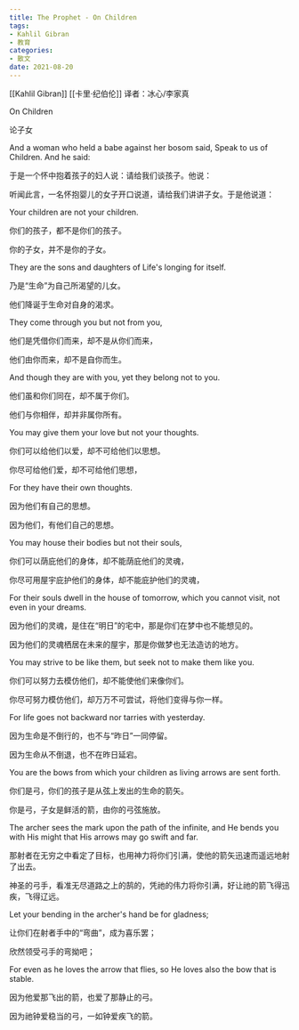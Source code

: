 ```yaml
---
title: The Prophet - On Children
tags: 
- Kahlil Gibran
- 教育
categories:
- 散文
date: 2021-08-20
---
```


[[Kahlil Gibran]] [[卡里·纪伯伦]]
译者：冰心/李家真

On Children

论子女

And a woman who held a babe against her bosom said, Speak to us of Children. And he said:

于是一个怀中抱着孩子的妇人说：请给我们谈孩子。他说：

听闻此言，一名怀抱婴儿的女子开口说道，请给我们讲讲子女。于是他说道：

Your children are not your children.

你们的孩子，都不是你们的孩子。

你的子女，并不是你的子女。

They are the sons and daughters of Life's longing for itself.

乃是“生命”为自己所渴望的儿女。

他们降诞于生命对自身的渴求。

They come through you but not from you,

他们是凭借你们而来，却不是从你们而来，

他们由你而来，却不是自你而生。

And though they are with you, yet they belong not to you.

他们虽和你们同在，却不属于你们。

他们与你相伴，却并非属你所有。

You may give them your love but not your thoughts.

你们可以给他们以爱，却不可给他们以思想。

你尽可给他们爱，却不可给他们思想，

For they have their own thoughts.

因为他们有自己的思想。

因为他们，有他们自己的思想。

You may house their bodies but not their souls,

你们可以荫庇他们的身体，却不能荫庇他们的灵魂，

你尽可用屋宇庇护他们的身体，却不能庇护他们的灵魂，

For their souls dwell in the house of tomorrow, which you cannot visit, not even in your dreams.

因为他们的灵魂，是住在“明日”的宅中，那是你们在梦中也不能想见的。

因为他们的灵魂栖居在未来的屋宇，那是你做梦也无法造访的地方。

You may strive to be like them, but seek not to make them like you.

你们可以努力去模仿他们，却不能使他们来像你们。

你尽可努力模仿他们，却万万不可尝试，将他们变得与你一样。

For life goes not backward nor tarries with yesterday.

因为生命是不倒行的，也不与“昨日”一同停留。

因为生命从不倒退，也不在昨日延宕。

You are the bows from which your children as living arrows are sent forth.

你们是弓，你们的孩子是从弦上发出的生命的箭矢。

你是弓，子女是鲜活的箭，由你的弓弦施放。

The archer sees the mark upon the path of the infinite, and He bends you with His might that His arrows may go swift and far.

那射者在无穷之中看定了目标，也用神力将你们引满，使他的箭矢迅速而遥远地射了出去。

神圣的弓手，看准无尽道路之上的鹄的，凭祂的伟力将你引满，好让祂的箭飞得迅疾，飞得辽远。

Let your bending in the archer's hand be for gladness;

让你们在射者手中的“弯曲”，成为喜乐罢；

欣然领受弓手的弯拗吧；

For even as he loves the arrow that flies, so He loves also the bow that is stable.

因为他爱那飞出的箭，也爱了那静止的弓。

因为祂钟爱稳当的弓，一如钟爱疾飞的箭。

































































